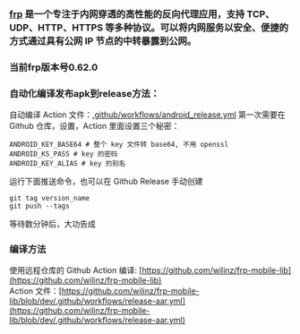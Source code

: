 ### [frp](https://github.com/fatedier/frp) 是一个专注于内网穿透的高性能的反向代理应用，支持 TCP、UDP、HTTP、HTTPS 等多种协议。可以将内网服务以安全、便捷的方式通过具有公网 IP 节点的中转暴露到公网。

### 当前frp版本号0.62.0

### 自动化编译发布apk到release方法：
自动编译 Action 文件：[.github/workflows/android_release.yml](.github/workflows/android_release.yml)
第一次需要在 Github 仓库，设置，Action 里面设置三个秘密：
```
ANDROID_KEY_BASE64 # 整个 key 文件转 base64, 不用 openssl
ANDROID_KS_PASS # key 的密码
ANDROID_KEY_ALIAS # key 的别名
```
运行下面推送命令，也可以在 Github Release 手动创建
```shell
git tag version_name
git push --tags
```
等待数分钟后，大功告成

### 编译方法
使用远程仓库的 Github Action 编译: [https://github.com/wilinz/frp-mobile-lib](https://github.com/wilinz/frp-mobile-lib)  
Action 文件：[https://github.com/wilinz/frp-mobile-lib/blob/dev/.github/workflows/release-aar.yml](https://github.com/wilinz/frp-mobile-lib/blob/dev/.github/workflows/release-aar.yml)




